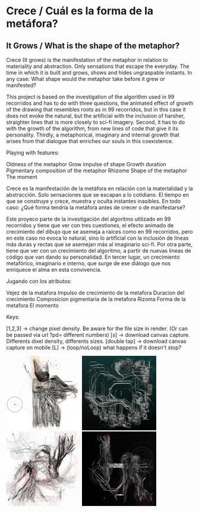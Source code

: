 # Crece / Cuál es la forma de la metáfora?

## It Grows / What is the shape of the metaphor?


Crece (It grows) is the manifestation of the metaphor in relation to materiality and abstraction.
Only sensations that escape the everyday. The time in which it is built and grows, shows and hides ungraspable instants. In any case: What shape would the metaphor take before it grew or manifested?

This project is based on the investigation of the algorithm used in 99 recorridos and has to do with three questions, the animated effect of growth of the drawing that resembles roots as in 99 recorridos, but in this case it does not evoke the natural, but the artificial with the inclusion of harsher, straighter lines that is more closely to sci-fi imagery. Second, it has to do with the growth of the algorithm, from new lines of code that give it its personality. Thirdly, a metaphorical, imaginary and internal growth that arises from that dialogue that enriches our souls in this coexistence.

Playing with features:

Oldness of the metaphor
Grow impulse of shape
Growth duration
Pigmentary composition of the metaphor
Rhizome
Shape of the metaphor
The moment


Crece es la manifestación de la metáfora en relación con la materialidad y la abstracción.
Solo sensaciones que se escapan a lo cotidiano. El tiempo en que se construye y crece, muestra y oculta instantes inasibles. En todo caso: ¿Qué forma tendría la metáfora antes de crecer o de manifestarse? 

Este proyeco parte de la investigación del algoritmo utilizado en 99 recorridos y tiene que ver con tres cuestiones, el efecto animado de crecimiento del dibujo que se asemeja a raíces como en 99 recorridos, pero en este caso no evoca lo natural, sino lo artificial con la inclusión de líneas más duras y rectas que se asemejan más al imaginario sci-fi. Por otra parte, tiene que ver con un crecimiento del algoritmo, a partir de nuevas líneas de código que van dando su personalidad. En tercer lugar, un crecimiento metafórico, imaginario e interno, que surge de ese diálogo que nos enriquece el alma en esta convivencia.

Jugando con los atributos:

Vejez de la matafora
Impulso de crecimiento de la metafora
Duracion del crecimiento
Composicion pigmentaria de la metafora
Rizoma
Forma de la metafora
El momento


Keys:

[1,2,3] -> change pixel density. Be aware for the file size in render. (Or can be passed via url ?pd= different numbers)
[s] -> download canvas capture. Differents dixel density, differents sizes.
[double tap] -> download canvas capture on mobile
[L] -> (loop/noLoop) what happens if it doesn't stop?

<img src="https://github.com/andrusenn/crece/blob/master/images/01.jpg?raw=true" width="200"> <img src="https://github.com/andrusenn/crece/blob/master/images/02.jpg?raw=true" width="200"> <img src="https://github.com/andrusenn/crece/blob/master/images/03.jpg?raw=true" width="200"> <img src="https://github.com/andrusenn/crece/blob/master/images/04.jpg?raw=true" width="200"> 



